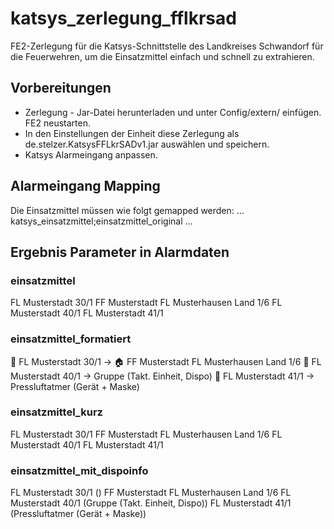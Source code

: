 # katsys_zerlegung_fflkrsad

FE2-Zerlegung für die Katsys-Schnittstelle des Landkreises Schwandorf für die Feuerwehren, um die Einsatzmittel einfach und schnell zu extrahieren.

## Vorbereitungen ##
- Zerlegung - Jar-Datei herunterladen und unter Config/extern/ einfügen. FE2 neustarten.
- In den Einstellungen der Einheit diese Zerlegung als de.stelzer.KatsysFFLkrSADv1.jar auswählen und speichern.
- Katsys Alarmeingang anpassen.

## Alarmeingang Mapping ##
Die Einsatzmittel müssen wie folgt gemapped werden:
...
katsys_einsatzmittel;einsatzmittel_original
...

## Ergebnis Parameter in Alarmdaten ##
### einsatzmittel ###
FL Musterstadt 30/1
FF Musterstadt
FL Musterhausen Land 1/6
FL Musterstadt 40/1
FL Musterstadt 41/1

### einsatzmittel_formatiert ###
🚒 FL Musterstadt 30/1
→
🏠 FF Musterstadt
FL Musterhausen Land 1/6
🚒 FL Musterstadt 40/1
→ Gruppe (Takt. Einheit, Dispo)
🚒 FL Musterstadt 41/1
→ Pressluftatmer (Gerät + Maske)

### einsatzmittel_kurz	###
FL Musterstadt 30/1
FF Musterstadt
FL Musterhausen Land 1/6
FL Musterstadt 40/1
FL Musterstadt 41/1

### einsatzmittel_mit_dispoinfo ###
FL Musterstadt 30/1 ()
FF Musterstadt
FL Musterhausen Land 1/6
FL Musterstadt 40/1 (Gruppe (Takt. Einheit, Dispo))
FL Musterstadt 41/1 (Pressluftatmer (Gerät + Maske))
